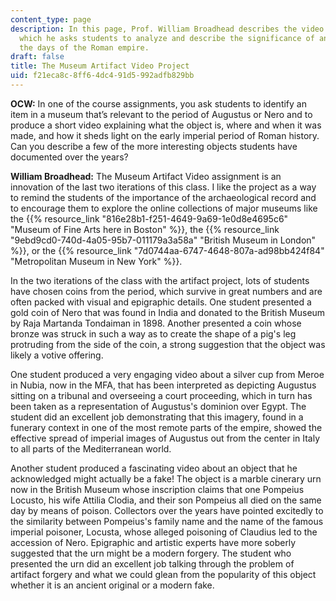 ```yaml
---
content_type: page
description: In this page, Prof. William Broadhead describes the video project, in
  which he asks students to analyze and describe the significance of an artifact from
  the days of the Roman empire.
draft: false
title: The Museum Artifact Video Project
uid: f21eca8c-8ff6-4dc4-91d5-992adfb829bb
---
```

**OCW:** In one of the course assignments, you ask students to identify an item in a museum that’s relevant to the period of Augustus or Nero and to produce a short video explaining what the object is, where and when it was made, and how it sheds light on the early imperial period of Roman history. Can you describe a few of the more interesting objects students have documented over the years?

**William Broadhead:** The Museum Artifact Video assignment is an innovation of the last two iterations of this class. I like the project as a way to remind the students of the importance of the archaeological record and to encourage them to explore the online collections of major museums like the {{% resource_link "816e28b1-f251-4649-9a69-1e0d8e4695c6" "Museum of Fine Arts here in Boston" %}}, the {{% resource_link "9ebd9cd0-740d-4a05-95b7-011179a3a58a" "British Museum in London" %}}, or the {{% resource_link "7d0744aa-6747-4648-807a-ad98bb424f84" "Metropolitan Museum in New York" %}}.

In the two iterations of the class with the artifact project, lots of students have chosen coins from the period, which survive in great numbers and are often packed with visual and epigraphic details. One student presented a gold coin of Nero that was found in India and donated to the British Museum by Raja Martanda Tondaiman in 1898. Another presented a coin whose bronze was struck in such a way as to create the shape of a pig's leg protruding from the side of the coin, a strong suggestion that the object was likely a votive offering.

One student produced a very engaging video about a silver cup from Meroe in Nubia, now in the MFA, that has been interpreted as depicting Augustus sitting on a tribunal and overseeing a court proceeding, which in turn has been taken as a representation of Augustus's dominion over Egypt. The student did an excellent job demonstrating that this imagery, found in a funerary context in one of the most remote parts of the empire, showed the effective spread of imperial images of Augustus out from the center in Italy to all parts of the Mediterranean world.

Another student produced a fascinating video about an object that he acknowledged might actually be a fake! The object is a marble cinerary urn now in the British Museum whose inscription claims that one Pompeius Locusto, his wife Attilia Clodia, and their son Pompeius all died on the same day by means of poison. Collectors over the years have pointed excitedly to the similarity between Pompeius's family name and the name of the famous imperial poisoner, Locusta, whose alleged poisoning of Claudius led to the accession of Nero. Epigraphic and artistic experts have more soberly suggested that the urn might be a modern forgery. The student who presented the urn did an excellent job talking through the problem of artifact forgery and what we could glean from the popularity of this object whether it is an ancient original or a modern fake.